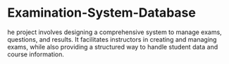# Examination-System-Database
he project involves designing a comprehensive system to manage exams, questions, and results. It facilitates instructors in creating and managing exams, while also providing a structured way to handle student data and course information.
